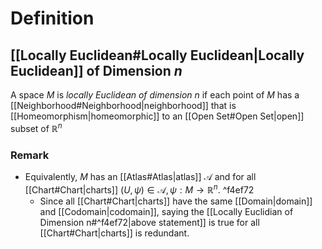 # Definition
## [[Locally Euclidean#Locally Euclidean|Locally Euclidean]] of Dimension $n$
A space $M$ is *locally Euclidean of dimension $n$* if each point of $M$ has a [[Neighborhood#Neighborhood|neighborhood]] that is [[Homeomorphism|homeomorphic]] to an [[Open Set#Open Set|open]] subset of $\mathbb{R}^n$
### Remark
- Equivalently, $M$ has an [[Atlas#Atlas|atlas]] $\mathcal{A}$ and for all [[Chart#Chart|charts]] $(U, \psi) \in \mathcal{A}, \psi : M \to \mathbb{R}^n.$ ^f4ef72
	- Since all [[Chart#Chart|charts]] have the same [[Domain|domain]] and [[Codomain|codomain]], saying the [[Locally Euclidian of Dimension n#^f4ef72|above statement]] is true for all [[Chart#Chart|charts]] is redundant. 